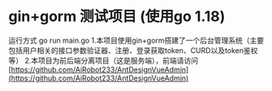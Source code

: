 # gin+gorm 测试项目 (使用go 1.18)
运行方式 go run main.go
1.本项目使用gin+gorm搭建了一个后台管理系统（主要包括用户相关的接口参数验证器、注册、登录获取token、CURD以及token鉴权等）
2.本项目为前后端分离项目（这是服务端），前端请访问[https://github.com/AiRobot233/AntDesignVueAdmin](https://github.com/AiRobot233/AntDesignVueAdmin)
